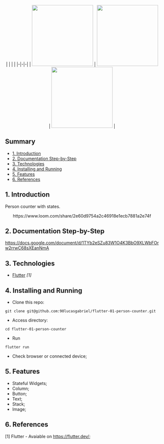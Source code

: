 
<div align="center">
| | | |
|-|-|-|
| <img src="https://user-images.githubusercontent.com/9625765/114217840-176de700-993f-11eb-871d-52548d971ca3.png" width="200px" />      | <img src="https://user-images.githubusercontent.com/9625765/114217821-0cb35200-993f-11eb-88da-edc9640ff2ed.png" width="200px" /> | <img src="https://user-images.githubusercontent.com/9625765/114217762-f73e2800-993e-11eb-8ce3-c553c795b14d.png" width="200px" /> |
    
</div>

## Summary
  - [1. Introduction](#1-introduction)
  - [2. Documentation Step-by-Step](#2-documentation-step-by-step)
  - [3. Technologies](#3-technologies)
  - [4. Installing and Running](#4-installing-and-running)
  - [5. Features](#5-features)
  - [6. References](#6-references)

## 1. Introduction
Person counter with states.

<div align="center">
  https://www.loom.com/share/2e60d9754a2c46918e1ecb7881a2e74f
  
</div>

## 2. Documentation Step-by-Step
https://docs.google.com/document/d/1TYb2eSZu83W1O4K3BbO9XLWbFOrw2rrwC68sXEanNmA

## 3. Technologies
- [Flutter](https://flutter.dev/) _[1]_

## 4. Installing and Running
- Clone this repo:
```
git clone git@github.com:90lucasgabriel/flutter-01-person-counter.git
```

- Access directory:
```
cd flutter-01-person-counter
```

- Run
```
flutter run
```

- Check browser or connected device;


## 5. Features
- Stateful Widgets;
- Column;
- Button;
- Text;
- Stack;
- Image;

## 6. References
[1] Flutter - Avaiable on https://flutter.dev/;
